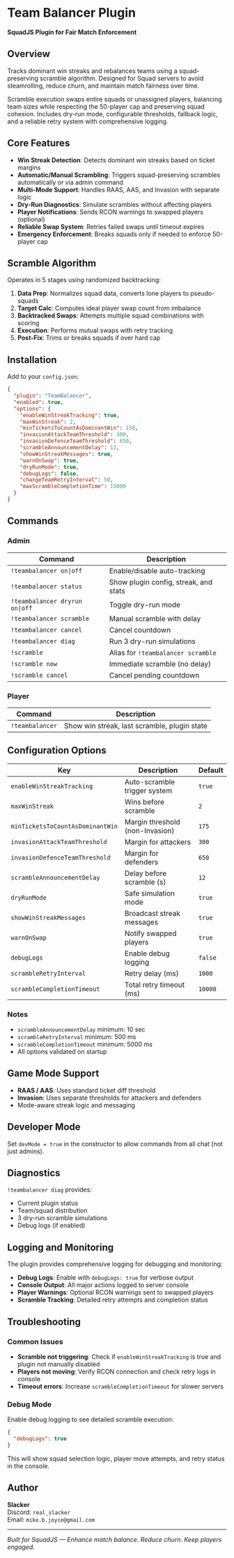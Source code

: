 # Team Balancer Plugin

**SquadJS Plugin for Fair Match Enforcement**

## Overview

Tracks dominant win streaks and rebalances teams using a squad-preserving scramble algorithm. Designed for Squad servers to avoid steamrolling, reduce churn, and maintain match fairness over time.

Scramble execution swaps entire squads or unassigned players, balancing team sizes while respecting the 50-player cap and preserving squad cohesion. Includes dry-run mode, configurable thresholds, fallback logic, and a reliable retry system with comprehensive logging.

## Core Features

- **Win Streak Detection**: Detects dominant win streaks based on ticket margins  
- **Automatic/Manual Scrambling**: Triggers squad-preserving scrambles automatically or via admin command  
- **Multi-Mode Support**: Handles RAAS, AAS, and Invasion with separate logic  
- **Dry-Run Diagnostics**: Simulate scrambles without affecting players  
- **Player Notifications**: Sends RCON warnings to swapped players (optional)  
- **Reliable Swap System**: Retries failed swaps until timeout expires  
- **Emergency Enforcement**: Breaks squads only if needed to enforce 50-player cap  

## Scramble Algorithm

Operates in 5 stages using randomized backtracking:

1. **Data Prep**: Normalizes squad data, converts lone players to pseudo-squads  
2. **Target Calc**: Computes ideal player swap count from imbalance  
3. **Backtracked Swaps**: Attempts multiple squad combinations with scoring  
4. **Execution**: Performs mutual swaps with retry tracking  
5. **Post-Fix**: Trims or breaks squads if over hard cap  

## Installation

Add to your `config.json`:

```json
{
  "plugin": "TeamBalancer",
  "enabled": true,
  "options": {
    "enableWinStreakTracking": true,
    "maxWinStreak": 2,
    "minTicketsToCountAsDominantWin": 150,
    "invasionAttackTeamThreshold": 300,
    "invasionDefenceTeamThreshold": 650,
    "scrambleAnnouncementDelay": 12,
    "showWinStreakMessages": true,
    "warnOnSwap": true,
    "dryRunMode": true,
    "debugLogs": false,
    "changeTeamRetryInterval": 50,
    "maxScrambleCompletionTime": 15000
  }
}
```

## Commands

### Admin

| Command | Description |
|--------|-------------|
| `!teambalancer on\|off` | Enable/disable auto-tracking |
| `!teambalancer status` | Show plugin config, streak, and stats |
| `!teambalancer dryrun on\|off` | Toggle dry-run mode |
| `!teambalancer scramble` | Manual scramble with delay |
| `!teambalancer cancel` | Cancel countdown |
| `!teambalancer diag` | Run 3 dry-run simulations |
| `!scramble` | Alias for `!teambalancer scramble` |
| `!scramble now` | Immediate scramble (no delay) |
| `!scramble cancel` | Cancel pending countdown |

### Player

| Command | Description |
|---------|-------------|
| `!teambalancer` | Show win streak, last scramble, plugin state |

## Configuration Options

| Key | Description | Default |
|-----|-------------|---------|
| `enableWinStreakTracking` | Auto-scramble trigger system | `true` |
| `maxWinStreak` | Wins before scramble | `2` |
| `minTicketsToCountAsDominantWin` | Margin threshold (non-Invasion) | `175` |
| `invasionAttackTeamThreshold` | Margin for attackers | `300` |
| `invasionDefenceTeamThreshold` | Margin for defenders | `650` |
| `scrambleAnnouncementDelay` | Delay before scramble (s) | `12` |
| `dryRunMode` | Safe simulation mode | `true` |
| `showWinStreakMessages` | Broadcast streak messages | `true` |
| `warnOnSwap` | Notify swapped players | `true` |
| `debugLogs` | Enable debug logging | `false` |
| `scrambleRetryInterval` | Retry delay (ms) | `1000` |
| `scrambleCompletionTimeout` | Total retry timeout (ms) | `10000` |

### Notes

- `scrambleAnnouncementDelay` minimum: 10 sec  
- `scrambleRetryInterval` minimum: 500 ms  
- `scrambleCompletionTimeout` minimum: 5000 ms  
- All options validated on startup  

## Game Mode Support

- **RAAS / AAS**: Uses standard ticket diff threshold  
- **Invasion**: Uses separate thresholds for attackers and defenders  
- Mode-aware streak logic and messaging  

## Developer Mode

Set `devMode = true` in the constructor to allow commands from all chat (not just admins).

## Diagnostics

`!teambalancer diag` provides:

- Current plugin status  
- Team/squad distribution  
- 3 dry-run scramble simulations  
- Debug logs (if enabled)  

## Logging and Monitoring

The plugin provides comprehensive logging for debugging and monitoring:

- **Debug Logs**: Enable with `debugLogs: true` for verbose output
- **Console Output**: All major actions logged to server console
- **Player Warnings**: Optional RCON warnings sent to swapped players
- **Scramble Tracking**: Detailed retry attempts and completion status

## Troubleshooting

### Common Issues

- **Scramble not triggering**: Check if `enableWinStreakTracking` is true and plugin not manually disabled
- **Players not moving**: Verify RCON connection and check retry logs in console
- **Timeout errors**: Increase `scrambleCompletionTimeout` for slower servers

### Debug Mode

Enable debug logging to see detailed scramble execution:

```json
{
  "debugLogs": true
}
```

This will show squad selection logic, player move attempts, and retry status in the console.

## Author

**Slacker**  
Discord: `real_slacker`  
Email: `mike.b.joyce@gmail.com`

---

*Built for SquadJS — Enhance match balance. Reduce churn. Keep players engaged.*
